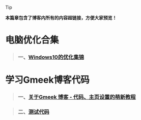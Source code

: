 > [!TIP]
> **本篇章包含了博客内所有的内容超链接，方便大家预览！**

# 电脑优化合集

> ### 一、[Windows10的优化集锦](https://diyingisader.github.io/zang_diying.github.io/post/dian-nao-you-hua--Windows10-de-you-hua-ji-jin.html)
> 

# 学习Gmeek博客代码

> ### 一、[关于Gmeek 博客 - 代码、主页设置的萌新教程](https://diyingisader.github.io/zang_diying.github.io/post/guan-yu-Gmeek%20-bo-ke-%20-%20-dai-ma-%E3%80%81-zhu-ye-she-zhi-de-meng-xin-jiao-cheng.html)

>### 二、[测试代码](https://diyingisader.github.io/zang_diying.github.io/post/ce-shi-dai-ma.html)
